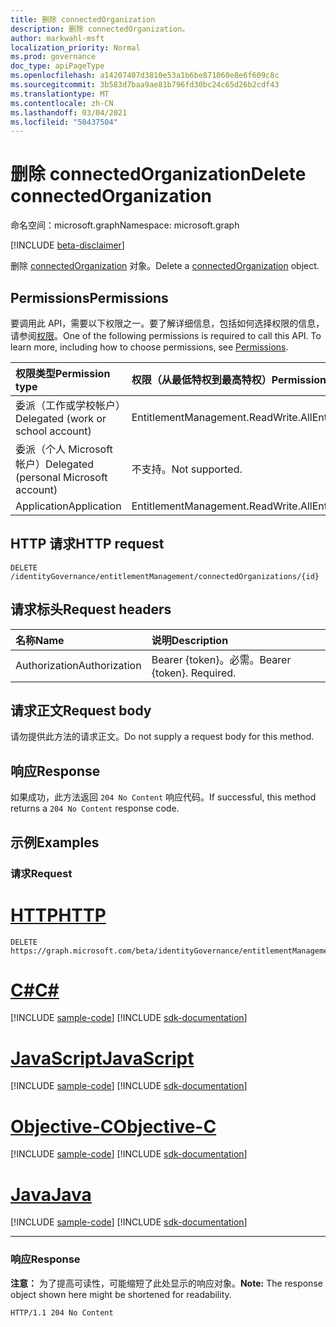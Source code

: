 ```yaml
---
title: 删除 connectedOrganization
description: 删除 connectedOrganization。
author: markwahl-msft
localization_priority: Normal
ms.prod: governance
doc_type: apiPageType
ms.openlocfilehash: a14207407d3810e53a1b6be871060e8e6f609c8c
ms.sourcegitcommit: 3b583d7baa9ae81b796fd30bc24c65d26b2cdf43
ms.translationtype: MT
ms.contentlocale: zh-CN
ms.lasthandoff: 03/04/2021
ms.locfileid: "50437504"
---
```

# <a name="delete-connectedorganization"></a><span data-ttu-id="e5b71-103">删除 connectedOrganization</span><span class="sxs-lookup"><span data-stu-id="e5b71-103">Delete connectedOrganization</span></span>

<span data-ttu-id="e5b71-104">命名空间：microsoft.graph</span><span class="sxs-lookup"><span data-stu-id="e5b71-104">Namespace: microsoft.graph</span></span>

[!INCLUDE [beta-disclaimer](../../includes/beta-disclaimer.md)]

<span data-ttu-id="e5b71-105">删除 [connectedOrganization](../resources/connectedorganization.md) 对象。</span><span class="sxs-lookup"><span data-stu-id="e5b71-105">Delete a [connectedOrganization](../resources/connectedorganization.md) object.</span></span>

## <a name="permissions"></a><span data-ttu-id="e5b71-106">Permissions</span><span class="sxs-lookup"><span data-stu-id="e5b71-106">Permissions</span></span>

<span data-ttu-id="e5b71-p101">要调用此 API，需要以下权限之一。要了解详细信息，包括如何选择权限的信息，请参阅[权限](/graph/permissions-reference)。</span><span class="sxs-lookup"><span data-stu-id="e5b71-p101">One of the following permissions is required to call this API. To learn more, including how to choose permissions, see [Permissions](/graph/permissions-reference).</span></span>

|<span data-ttu-id="e5b71-109">权限类型</span><span class="sxs-lookup"><span data-stu-id="e5b71-109">Permission type</span></span>|<span data-ttu-id="e5b71-110">权限（从最低特权到最高特权）</span><span class="sxs-lookup"><span data-stu-id="e5b71-110">Permissions (from least to most privileged)</span></span>|
|:---|:---|
| <span data-ttu-id="e5b71-111">委派（工作或学校帐户）</span><span class="sxs-lookup"><span data-stu-id="e5b71-111">Delegated (work or school account)</span></span>     | <span data-ttu-id="e5b71-112">EntitlementManagement.ReadWrite.All</span><span class="sxs-lookup"><span data-stu-id="e5b71-112">EntitlementManagement.ReadWrite.All</span></span> |
| <span data-ttu-id="e5b71-113">委派（个人 Microsoft 帐户）</span><span class="sxs-lookup"><span data-stu-id="e5b71-113">Delegated (personal Microsoft account)</span></span> | <span data-ttu-id="e5b71-114">不支持。</span><span class="sxs-lookup"><span data-stu-id="e5b71-114">Not supported.</span></span> |
| <span data-ttu-id="e5b71-115">Application</span><span class="sxs-lookup"><span data-stu-id="e5b71-115">Application</span></span>                            | <span data-ttu-id="e5b71-116">EntitlementManagement.ReadWrite.All</span><span class="sxs-lookup"><span data-stu-id="e5b71-116">EntitlementManagement.ReadWrite.All</span></span> |

## <a name="http-request"></a><span data-ttu-id="e5b71-117">HTTP 请求</span><span class="sxs-lookup"><span data-stu-id="e5b71-117">HTTP request</span></span>

<!-- {
  "blockType": "ignored"
}
-->
```http
DELETE /identityGovernance/entitlementManagement/connectedOrganizations/{id}
```

## <a name="request-headers"></a><span data-ttu-id="e5b71-118">请求标头</span><span class="sxs-lookup"><span data-stu-id="e5b71-118">Request headers</span></span>
|<span data-ttu-id="e5b71-119">名称</span><span class="sxs-lookup"><span data-stu-id="e5b71-119">Name</span></span>|<span data-ttu-id="e5b71-120">说明</span><span class="sxs-lookup"><span data-stu-id="e5b71-120">Description</span></span>|
|:---|:---|
|<span data-ttu-id="e5b71-121">Authorization</span><span class="sxs-lookup"><span data-stu-id="e5b71-121">Authorization</span></span>|<span data-ttu-id="e5b71-p102">Bearer {token}。必需。</span><span class="sxs-lookup"><span data-stu-id="e5b71-p102">Bearer {token}. Required.</span></span>|

## <a name="request-body"></a><span data-ttu-id="e5b71-124">请求正文</span><span class="sxs-lookup"><span data-stu-id="e5b71-124">Request body</span></span>
<span data-ttu-id="e5b71-125">请勿提供此方法的请求正文。</span><span class="sxs-lookup"><span data-stu-id="e5b71-125">Do not supply a request body for this method.</span></span>

## <a name="response"></a><span data-ttu-id="e5b71-126">响应</span><span class="sxs-lookup"><span data-stu-id="e5b71-126">Response</span></span>

<span data-ttu-id="e5b71-127">如果成功，此方法返回 `204 No Content` 响应代码。</span><span class="sxs-lookup"><span data-stu-id="e5b71-127">If successful, this method returns a `204 No Content` response code.</span></span>

## <a name="examples"></a><span data-ttu-id="e5b71-128">示例</span><span class="sxs-lookup"><span data-stu-id="e5b71-128">Examples</span></span>

### <a name="request"></a><span data-ttu-id="e5b71-129">请求</span><span class="sxs-lookup"><span data-stu-id="e5b71-129">Request</span></span>

# <a name="http"></a>[<span data-ttu-id="e5b71-130">HTTP</span><span class="sxs-lookup"><span data-stu-id="e5b71-130">HTTP</span></span>](#tab/http)
<!-- {
  "blockType": "request",
  "name": "delete_connectedorganization"
}
-->
``` http
DELETE https://graph.microsoft.com/beta/identityGovernance/entitlementManagement/connectedOrganizations/{id}
```
# <a name="c"></a>[<span data-ttu-id="e5b71-131">C#</span><span class="sxs-lookup"><span data-stu-id="e5b71-131">C#</span></span>](#tab/csharp)
[!INCLUDE [sample-code](../includes/snippets/csharp/delete-connectedorganization-csharp-snippets.md)]
[!INCLUDE [sdk-documentation](../includes/snippets/snippets-sdk-documentation-link.md)]

# <a name="javascript"></a>[<span data-ttu-id="e5b71-132">JavaScript</span><span class="sxs-lookup"><span data-stu-id="e5b71-132">JavaScript</span></span>](#tab/javascript)
[!INCLUDE [sample-code](../includes/snippets/javascript/delete-connectedorganization-javascript-snippets.md)]
[!INCLUDE [sdk-documentation](../includes/snippets/snippets-sdk-documentation-link.md)]

# <a name="objective-c"></a>[<span data-ttu-id="e5b71-133">Objective-C</span><span class="sxs-lookup"><span data-stu-id="e5b71-133">Objective-C</span></span>](#tab/objc)
[!INCLUDE [sample-code](../includes/snippets/objc/delete-connectedorganization-objc-snippets.md)]
[!INCLUDE [sdk-documentation](../includes/snippets/snippets-sdk-documentation-link.md)]

# <a name="java"></a>[<span data-ttu-id="e5b71-134">Java</span><span class="sxs-lookup"><span data-stu-id="e5b71-134">Java</span></span>](#tab/java)
[!INCLUDE [sample-code](../includes/snippets/java/delete-connectedorganization-java-snippets.md)]
[!INCLUDE [sdk-documentation](../includes/snippets/snippets-sdk-documentation-link.md)]

---



### <a name="response"></a><span data-ttu-id="e5b71-135">响应</span><span class="sxs-lookup"><span data-stu-id="e5b71-135">Response</span></span>
<span data-ttu-id="e5b71-136">**注意：** 为了提高可读性，可能缩短了此处显示的响应对象。</span><span class="sxs-lookup"><span data-stu-id="e5b71-136">**Note:** The response object shown here might be shortened for readability.</span></span>
<!-- {
  "blockType": "response",
  "truncated": true
}
-->
``` http
HTTP/1.1 204 No Content
```

<!-- uuid: 16cd6b66-4b1a-43a1-adaf-3a886856ed98
2019-02-04 14:57:30 UTC -->
<!-- {
  "type": "#page.annotation",
  "description": "Delete connectedOrganization",
  "keywords": "",
  "section": "documentation",
  "tocPath": ""
}-->


